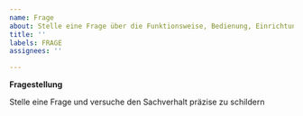 ```yaml
---
name: Frage
about: Stelle eine Frage über die Funktionsweise, Bedienung, Einrichtung usw.
title: ''
labels: FRAGE
assignees: ''

---
```


**Fragestellung**

Stelle eine Frage und versuche den Sachverhalt präzise zu schildern
